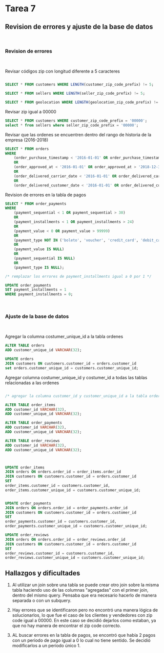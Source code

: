 # Tarea 7

## Revision de errores y ajuste de la base de datos
<br>

### Revision de errores

<br>

Revisar códigos zip con longitud diferente a 5 caracteres 


```sql	

SELECT * FROM customers WHERE LENGTH(customer_zip_code_prefix) != 5;

SELECT * FROM sellers WHERE LENGTH(seller_zip_code_prefix) != 5;

SELECT * FROM geolocation WHERE LENGTH(geolocation_zip_code_prefix) != 5;


```

Revisar zip igual a 00000 

```sql
SELECT * FROM customers WHERE customer_zip_code_prefix = '00000';
select * from sellers where seller_zip_code_prefix = '00000';
```

Revisar que las ordenes se encuentren dentro del rango de historia de la empresa (2016-2018)

```sql	
SELECT * FROM orders 
WHERE 
    (order_purchase_timestamp < '2016-01-01' OR order_purchase_timestamp > '2018-12-31')
    OR
    (order_approved_at < '2016-01-01' OR order_approved_at > '2018-12-31')
    OR
    (order_delivered_carrier_date < '2016-01-01' OR order_delivered_carrier_date > '2018-12-31')
    OR
    (order_delivered_customer_date < '2016-01-01' OR order_delivered_customer_date > '2018-12-31');
```

Revision de errores en la tabla de pagos

```sql
SELECT * FROM order_payments
WHERE 
    (payment_sequential < 1 OR payment_sequential > 30)
    OR
    (payment_installments < 1 OR payment_installments > 24)
    OR
    (payment_value < 0 OR payment_value > 99999)
    OR
    (payment_type NOT IN ('boleto', 'voucher', 'credit_card', 'debit_card', 'not_defined'))
    OR
    (payment_value IS NULL)
    OR
    (payment_sequential IS NULL)
    OR
    (payment_type IS NULL); 

/* remplazar los errores de payment_installments igual a 0 por 1 */

UPDATE order_payments
SET payment_installments = 1
WHERE payment_installments = 0;
```
<br>



### Ajuste de la base de datos

<br>


Agregar la columna costumer_unique_id a la tabla ordenes

```sql
ALTER TABLE orders
ADD customer_unique_id VARCHAR(32);

UPDATE orders
JOIN customers ON customers.customer_id = orders.customer_id
set orders.customer_unique_id = customers.customer_unique_id;
```


Agregar columna costumer_unique_id y costumer_id a todas las tablas 
relacionadas a las ordenes

```sql

/* agregar la columna customer_id y customer_unique_id a la tabla order_items, order_payments y orders_review*/

ALTER TABLE order_items
ADD customer_id VARCHAR(32),
ADD customer_unique_id VARCHAR(32);

ALTER TABLE order_payments
ADD customer_id VARCHAR(32),
ADD customer_unique_id VARCHAR(32);

ALTER TABLE order_reviews
ADD customer_id VARCHAR(32),
ADD customer_unique_id VARCHAR(32);



UPDATE order_items
JOIN orders ON orders.order_id = order_items.order_id
JOIN customers ON customers.customer_id = orders.customer_id
SET 
order_items.customer_id = customers.customer_id,
order_items.customer_unique_id = customers.customer_unique_id;


UPDATE order_payments
JOIN orders ON orders.order_id = order_payments.order_id
JOIN customers ON customers.customer_id = orders.customer_id
SET
order_payments.customer_id = customers.customer_id,
order_payments.customer_unique_id = customers.customer_unique_id;

UPDATE order_reviews
JOIN orders ON orders.order_id = order_reviews.order_id
JOIN customers ON customers.customer_id = orders.customer_id
SET
order_reviews.customer_id = customers.customer_id,
order_reviews.customer_unique_id = customers.customer_unique_id;


```

## Hallazgos y dificultades

1. Al utilizar un join sobre una tabla se puede crear otro join sobre la misma tabla haciendo uso de las columnas "agregadas" con el primer join, dentro del mismo query. Pensaba que era necesario hacerlo de manera separada o con un subquery.

2. Hay errores que se identificaron pero no encontró una manera lógica de solucionarlos, lo que fue el caso de  los clientes y vendedores con zip code igual a 00000. En este caso se decidió dejarlos como estaban, ya que no hay manera de encontrar el zip code correcto.


3. AL buscar errores en la tabla de pagos, se encontró que había 2 pagos con un periodo de pago igual a 0 lo cual no tiene sentido. Se decidió modificarlos a un periodo único 1.

